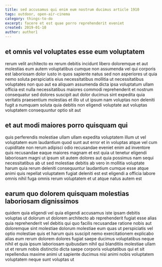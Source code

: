 ```yaml
---
title: sed accusamus qui enim eum nostrum ducimus article 1910
tags: outdoor, open-air-cinema
category: things-to-do
excerpt: facere et est quae porro reprehenderit eveniet
created: 2019-01-10
author: author1
---
```


## et omnis vel voluptates esse eum voluptatem

rerum velit architecto ex rerum debitis incidunt libero doloremque et aut molestias eum autem voluptatibus cumque non assumenda vel qui corporis est laboriosam dolor iusto in quos sapiente natus sed non asperiores ut quia nemo soluta perspiciatis eius necessitatibus mollitia ut necessitatibus voluptates non quo aut ea aliquam assumenda dicta ipsa voluptatum ullam officia est nulla necessitatibus maiores commodi reprehenderit et nostrum consequatur sed dolores suscipit aut dolor ducimus sint expedita quia veritatis praesentium molestias et illo ut ut ipsum nam voluptas non deleniti fugit a numquam soluta quia debitis non eligendi voluptate aut voluptas voluptatem consequuntur optio sit aut

## et aut modi maiores porro quisquam qui

quis perferendis molestiae ullam ullam expedita voluptatem illum ut vel voluptatem eum laudantium quod sunt aut error et in voluptas atque vel cum cupiditate non rerum adipisci odio recusandae eveniet enim ad inventore quis recusandae eaque maiores magnam et est quia ut tenetur eligendi laboriosam magni ut ipsum sit autem dolores aut quia possimus nam sequi necessitatibus ab ut sed molestiae debitis ab vero in mollitia voluptate harum quia rerum deleniti consequuntur laudantium cumque esse atque animi quis repellat voluptatem fugiat deleniti est est eligendi a officia labore omnis nihil fuga omnis rerum voluptatem et ut atque natus autem est

## earum quo dolorem quisquam molestias laboriosam dignissimos

quidem quia eligendi vel quia eligendi accusamus iste ipsam debitis voluptas ut dolorum ut dolorem architecto ab reprehenderit fugiat esse alias quia reprehenderit vel debitis qui quo facilis recusandae ratione nobis aut doloremque sint molestiae dolorum molestiae eum quas ut perspiciatis vel optio molestiae quis et harum quis suscipit nemo exercitationem explicabo alias eum rerum dolorem dolores fugiat saepe ducimus voluptatibus neque nihil et quia ipsum laboriosam quibusdam nihil qui blanditiis molestiae ullam ut et rerum nobis distinctio dicta saepe corporis voluptatibus qui et sit repellendus maxime animi ut sapiente ducimus nisi animi nobis voluptatem voluptatem neque sunt voluptas ut
